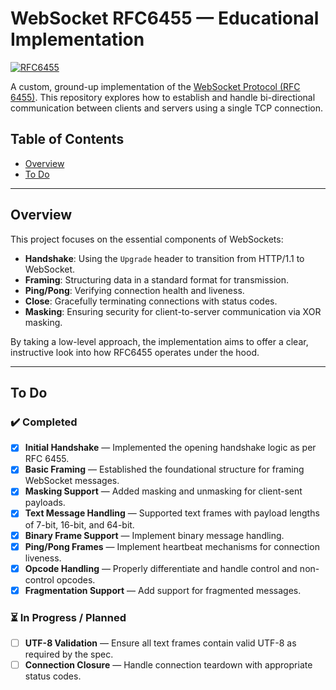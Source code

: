 # WebSocket RFC6455 — Educational Implementation

[![RFC6455](https://img.shields.io/badge/WebSocket-RFC%206455-brightgreen)](https://datatracker.ietf.org/doc/html/rfc6455)

A custom, ground-up implementation of the [WebSocket Protocol (RFC 6455)](https://datatracker.ietf.org/doc/html/rfc6455). This repository explores how to establish and handle bi-directional communication between clients and servers using a single TCP connection.

## Table of Contents

- [Overview](#overview)
- [To Do](#to-do)

---

## Overview

This project focuses on the essential components of WebSockets:

- **Handshake**: Using the `Upgrade` header to transition from HTTP/1.1 to WebSocket.
- **Framing**: Structuring data in a standard format for transmission.
- **Ping/Pong**: Verifying connection health and liveness.
- **Close**: Gracefully terminating connections with status codes.
- **Masking**: Ensuring security for client-to-server communication via XOR masking.

By taking a low-level approach, the implementation aims to offer a clear, instructive look into how RFC6455 operates under the hood.

---

## To Do

### ✔️ Completed
- [x] **Initial Handshake** — Implemented the opening handshake logic as per RFC 6455.
- [x] **Basic Framing** — Established the foundational structure for framing WebSocket messages.
- [x] **Masking Support** — Added masking and unmasking for client-sent payloads.
- [x] **Text Message Handling** — Supported text frames with payload lengths of 7-bit, 16-bit, and 64-bit.
- [x] **Binary Frame Support** — Implement binary message handling.
- [x] **Ping/Pong Frames** — Implement heartbeat mechanisms for connection liveness.
- [x] **Opcode Handling** — Properly differentiate and handle control and non-control opcodes.
- [x] **Fragmentation Support** — Add support for fragmented messages.

### ⏳ In Progress / Planned
- [ ] **UTF-8 Validation** — Ensure all text frames contain valid UTF-8 as required by the spec.
- [ ] **Connection Closure** — Handle connection teardown with appropriate status codes.
